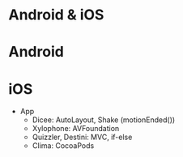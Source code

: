 # Android & iOS

# Android

# iOS
- App
	- Dicee: AutoLayout, Shake (motionEnded())
	- Xylophone: AVFoundation
	- Quizzler, Destini: MVC, if-else
	- Clima: CocoaPods